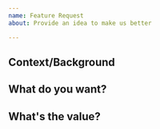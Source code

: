 ```yaml
---
name: Feature Request
about: Provide an idea to make us better

---
```


## Context/Background


## What do you want?


## What's the value?
